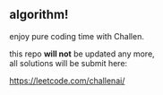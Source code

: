 ## algorithm!

enjoy pure coding time with Challen.

this repo **will not** be updated any more,  
all solutions will be submit here:

https://leetcode.com/challenai/
